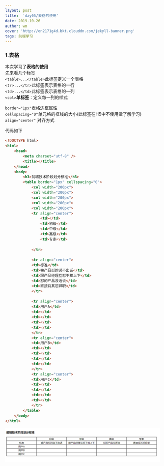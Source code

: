 ```yaml
---
layout: post
title:  'day05/表格的使用'
date: 2019-10-26
author: wm
cover: 'http://on2171g4d.bkt.clouddn.com/jekyll-banner.png'
tags: 前端学习
---
```




### 1.表格
本次学习了**表格的使用**
<br>
先来看几个标签
<br>
``<table>...</table>``此标签定义一个表格
<br>
``<tr>...</tr>``此标签表示表格的一行
<br>
``<td>...</td>``此标签表示表格的一列
<br>
``<col>``**单标签**：定义每一列的样式

``border="1px"``表格边框属性
<br>
``cellspacing="0"``单元格的框线的大小(此标签在H5中不使用做了解学习)
<br>
``align="center"`` 对齐方式

代码如下
```HTML
<!DOCTYPE html>
<html>
	<head>
		<meta charset="utf-8" />
		<title></title>
	</head>
	<body>
		<h3>前端技术阶段划分标准</h3>
		<table border="1px" cellspacing="0">
			<col width="200px">
			<col width="200px">
			<col width="200px">
			<col width="200px">
			<col width="200px">
			<tr align="center">
				<td></td>
				<td>初级</td>
				<td>中级</td>
				<td>高级</td>
				<td>专家</td>
				
			</tr>
			
			<tr align="center">
			<td>标准</td>
			<td>被产品怼的说不出话</td>
			<td>跟产品经理互怼不相上下</td>
			<td>怼的产品没话说</td>
			<td>直接将其怼辞职</td>
			</tr>
			
			<tr align="center">
			<td>用户A</td>
			<td></td>
			<td></td>
			<td></td>
			<td></td>
			</tr>
			<tr align="center">
			<td>用户B</td>
			<td></td>
			<td></td>
			<td></td>
			<td></td>
			</tr>
			<tr align="center">
			<td>用户C</td>
			<td></td>
			<td></td>
			<td></td>
			<td></td>
			</tr>
		</table>
	</body>
</html>
```
![avatar](/assets/img//表格学习.png)
